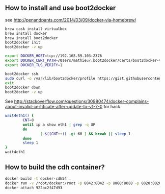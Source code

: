 

## How to install and use boot2docker

see http://penandpants.com/2014/03/09/docker-via-homebrew/

```bash
brew cask install virtualbox
brew install docker
brew install boot2docker
boot2docker init
boot2docker -v up

export DOCKER_HOST=tcp://192.168.59.103:2376
export DOCKER_CERT_PATH=/Users/mathieu/.boot2docker/certs/boot2docker-vm
export DOCKER_TLS_VERIFY=1

boot2docker ssh
sudo curl -o /var/lib/boot2docker/profile https://gist.githubusercontent.com/garthk/d5a17007c277aa5c76de/raw/3d09c77aae38b4f2809d504784965f5a16f2de4c/profile
exit
boot2docker down
boot2docker -v up
```

See http://stackoverflow.com/questions/30980474/docker-complains-about-invalid-certificate-after-update-to-v1-7-0 for hack

```bash
wait4eth1() {
        CNT=0
        until ip a show eth1 | grep -q UP
        do
                [ $((CNT++)) -gt 60 ] && break || sleep 1
        done
        sleep 1
}
wait4eth1
```

## How to build the cdh container?

```bash
docker build -t docker-cdh54 .
docker run -v /root/docker:/root -p 8042:8042 -p 8088:8088 -p 8020:8020 -p 8888:8888 -p 11000:11000 -p 11443:11443 -p 9090:9090 -d -ti --privileged=true docker-cdh54
docker attach 922ac2f47d93
```
